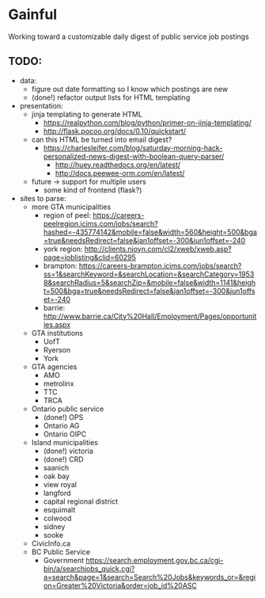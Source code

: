 Gainful
=======

Working toward a customizable daily digest of public service job postings

TODO:
-----

-	data:
	-	figure out date formatting so I know which postings are new
	-	(done!) refactor output lists for HTML templating
-	presentation:
	-	jinja templating to generate HTML
		-	https://realpython.com/blog/python/primer-on-jinja-templating/
		-	http://flask.pocoo.org/docs/0.10/quickstart/
	-	can this HTML be turned into email digest?
		-	https://charlesleifer.com/blog/saturday-morning-hack-personalized-news-digest-with-boolean-query-parser/
			-	http://huey.readthedocs.org/en/latest/
			-	http://docs.peewee-orm.com/en/latest/
	-	future -> support for multiple users
		-	some kind of frontend (flask?)
-	sites to parse:
	-	more GTA municipalities
		-	region of peel: https://careers-peelregion.icims.com/jobs/search?hashed=-435774142&mobile=false&width=560&height=500&bga=true&needsRedirect=false&jan1offset=-300&jun1offset=-240
		-	york region: http://clients.njoyn.com/cl2/xweb/xweb.asp?page=joblisting&clid=60295
		-	brampton: https://careers-brampton.icims.com/jobs/search?ss=1&searchKeyword=&searchLocation=&searchCategory=19538&searchRadius=5&searchZip=&mobile=false&width=1141&height=500&bga=true&needsRedirect=false&jan1offset=-300&jun1offset=-240
		-	barrie: http://www.barrie.ca/City%20Hall/Employment/Pages/opportunities.aspx
	-	GTA institutions
		-	UofT
		-	Ryerson
		-	York
	-	GTA agencies
		-	AMO
		-	metrolinx
		-	TTC
		-	TRCA
	-	Ontario public service
		-	(done!) OPS
		-	Ontario AG
		-	Ontario OIPC
	-	Island municipalities
		-	(done!) victoria
		-	(done!) CRD
		-	saanich
		-	oak bay
		-	view royal
		-	langford
		-	capital regional district
		-	esquimalt
		-	colwood
		-	sidney
		-	sooke
	-	CivicInfo.ca
	-	BC Public Service
		-	Government https://search.employment.gov.bc.ca/cgi-bin/a/searchjobs_quick.cgi?a=search&page=1&search=Search%20Jobs&keywords_or=&region=Greater%20Victoria&order=job_id%20ASC

